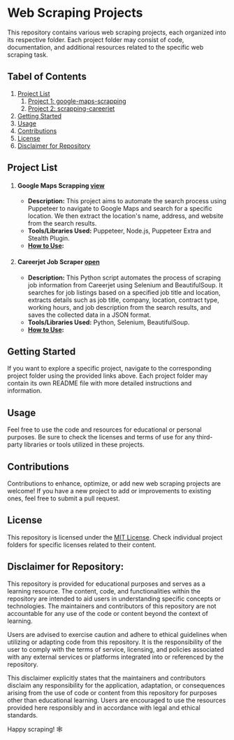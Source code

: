 # Web Scraping Projects

This repository contains various web scraping projects, each organized into its respective folder. Each project folder may consist of code, documentation, and additional resources related to the specific web scraping task.

## Tabel of Contents

1. [Project List](#project-list)
   1. [Project 1: google-maps-scrapping](#google-maps-scrapping-open)
   2. [Project 2: scrapping-careerjet](#careerjet-job-scraper-open)
2. [Getting Started](#getting-started)
3. [Usage](#usage)
4. [Contributions](#contributions)
5. [License](#license)
6. [Disclaimer for Repository](#disclaimer-for-repository)

## Project List

1. #### Google Maps Scrapping **[view](google-maps-scrapping/)**

   - **Description:** This project aims to automate the search process using Puppeteer to navigate to Google Maps and search for a specific location. We then extract the location's name, address, and website from the search results.
   - **Tools/Libraries Used:** Puppeteer, Node.js, Puppeteer Extra and Stealth Plugin.
   - **[How to Use](google-maps-scrapping/):**

2. #### Careerjet Job Scraper **[open](scrapping-careerjet/)**

   - **Description:** This Python script automates the process of scraping job information from Careerjet using Selenium and BeautifulSoup. It searches for job listings based on a specified job title and location, extracts details such as job title, company, location, contract type, working hours, and job description from the search results, and saves the collected data in a JSON format.
   - **Tools/Libraries Used:** Python, Selenium, BeautifulSoup.
   - **[How to Use](scrapping-careerjet/):**

## Getting Started

If you want to explore a specific project, navigate to the corresponding project folder using the provided links above. Each project folder may contain its own README file with more detailed instructions and information.

## Usage

Feel free to use the code and resources for educational or personal purposes. Be sure to check the licenses and terms of use for any third-party libraries or tools utilized in these projects.

## Contributions

Contributions to enhance, optimize, or add new web scraping projects are welcome! If you have a new project to add or improvements to existing ones, feel free to submit a pull request.

## License

This repository is licensed under the [MIT License](LICENSE). Check individual project folders for specific licenses related to their content.

## Disclaimer for Repository:

This repository is provided for educational purposes and serves as a learning resource. The content, code, and functionalities within the repository are intended to aid users in understanding specific concepts or technologies. The maintainers and contributors of this repository are not accountable for any use of the code or content beyond the context of learning.

Users are advised to exercise caution and adhere to ethical guidelines when utilizing or adapting code from this repository. It is the responsibility of the user to comply with the terms of service, licensing, and policies associated with any external services or platforms integrated into or referenced by the repository.

This disclaimer explicitly states that the maintainers and contributors disclaim any responsibility for the application, adaptation, or consequences arising from the use of code or content from this repository for purposes other than educational learning. Users are encouraged to use the resources provided here responsibly and in accordance with legal and ethical standards.

Happy scraping! 🕸️
